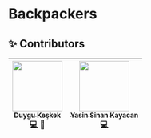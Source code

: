 # Backpackers

## ✨ Contributors
<!-- ALL-CONTRIBUTORS-LIST:START - Do not remove or modify this section -->
| [<img src="https://avatars1.githubusercontent.com/u/6842578?v=3" width="100px;"/><br /><sub>Duygu Keşkek</sub>](https://github.com/duygukeskek)<br /> 💻  🎨 | [<img src="https://avatars0.githubusercontent.com/u/5319782?v=3" width="100px;"/><br /><sub>Yasin Sinan Kayacan</sub>](https://github.com/krialix)<br /> 💻 |
| :---: | :---: |
<!-- ALL-CONTRIBUTORS-LIST:END -->
